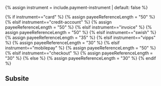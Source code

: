 {% assign instrument = include.payment-instrument | default: false %}

{% if instrument=="card" %}
    {% assign payeeReferenceLength = "50" %}
{% elsif instrument=="credit-account" %}
    {% assign payeeReferenceLength = "50" %}
{% elsif instrument=="invoice" %}
    {% assign payeeReferenceLength = "50" %}
{% elsif instrument=="swish" %}
    {% assign payeeReferenceLength = "35" %}
{% elsif instrument=="vipps" %}
    {% assign payeeReferenceLength = "30" %}
{% elsif instrument=="mobilepay" %}
    {% assign payeeReferenceLength = "50" %}
{% elsif instrument=="checkout" %}
    {% assign payeeReferenceLength = "30" %}
{% else %}
    {% assign payeeReferenceLength = "30" %}
{% endif %}

## Subsite
